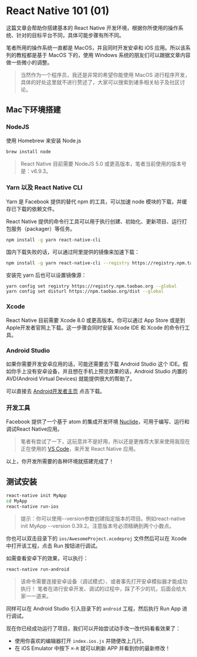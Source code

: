 # React Native 101 (01)

这篇文章会帮助你搭建基本的 React Native 开发环境，根据你所使用的操作系统、针对的目标平台不同，具体可能步骤有所不同。

笔者所用的操作系统一直都是 MacOS，并且同时开发安卓和 iOS 应用。所以该系列的教程都是基于 MacOS 下的，使用 Windows 系统的朋友们可以跟据文章内容做一些微小的调整。

> 当然作为一个程序员，我还是非常的希望你能使用 MacOS 进行程序开发，具体的好处这里就不进行赘述了，大家可以搜索到诸多相关帖子及社区讨论。

## Mac下环境搭建

### NodeJS

使用 Homebrew 来安装 Node.js

```bash
brew install node
```

> React Native 目前需要 NodeJS 5.0 或更高版本，笔者当前使用的版本号是：v6.9.3。

### Yarn 以及 React Native CLI

Yarn 是 Facebook 提供的替代 npm 的工具，可以加速 node 模块的下载，并缓存已下载的依赖文件。

React Native 提供的命令行工具可以用于执行创建、初始化、更新项目、运行打包服务（packager）等任务。

```bash
npm install -g yarn react-native-cli
```

国内下载失败的话，可以通过阿里提供的镜像来加速下载：

```bash
npm install -g yarn react-native-cli --registry https://registry.npm.taobao.org
```

安装完 yarn 后也可以设置镜像源：

```bash
yarn config set registry https://registry.npm.taobao.org --global
yarn config set disturl https://npm.taobao.org/dist --global
```

### Xcode

React Native 目前需要 Xcode 8.0 或更高版本。你可以通过 App Store 或是到Apple开发者官网上下载。这一步骤会同时安装 Xcode IDE 和 Xcode 的命令行工具。

### Android Studio

如果你需要开发安卓应用的话，可能还需要去下载 Android Studio 这个 IDE。假如你手上没有安卓设备，并且想在手机上预览效果的话，Android Studio 内置的 AVD(Android Virtual Devices) 就能提供很大的帮助了。

可以直接去 [Android开发者主页](https://developer.android.com/studio/index.html) 点击下载。

### 开发工具

Facebook 提供了一个基于 atom 的集成开发环境 [Nuclide](https://nuclide.io/)，可用于编写、运行和 调试React Native应用。

> 笔者有尝试了一下，这玩意并不是好用，所以还是更推荐大家来使用我现在正在使用的 [VS Code](https://code.visualstudio.com/)，来开发 React Native 应用。

以上，你开发所需要的各种环境就搭建完成了！

## 测试安装

```bash
react-native init MyApp
cd MyApp
react-native run-ios
```

> 提示：你可以使用--version参数创建指定版本的项目。例如react-native init MyApp --version 0.39.2。注意版本号必须精确到两个小数点。

你也可以双击目录下的 `ios/AwesomeProject.xcodeproj` 文件然后可以在 Xcode 中打开该工程，点击 Run 按钮进行调试。

如需查看安卓下的效果，可以执行：

```bash
react-native run-android
```

> 该命令需要连接安卓设备（调试模式）、或者事先打开安卓模拟器才能成功执行！
> 笔者在进行安卓开发、调试的过程中，踩了不少的坑，后面会给大家一一道来。

同样可以在 Android Studio 引入目录下的 `android` 工程，然后执行 Run App 进行调试。

现在你已经成功运行了项目，我们可以开始尝试动手改一改代码看看效果了：

- 使用你喜欢的编辑器打开 `index.ios.js` 并随便改上几行。
- 在 iOS Emulator 中按下 `⌘-R` 就可以刷新 APP 并看到你的最新修改！
